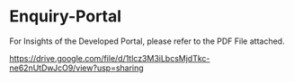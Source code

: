 # Enquiry-Portal

For Insights of the Developed Portal, please refer to the PDF File attached.

https://drive.google.com/file/d/1tlcz3M3iLbcsMjdTkc-ne62nUtDwJcO9/view?usp=sharing
